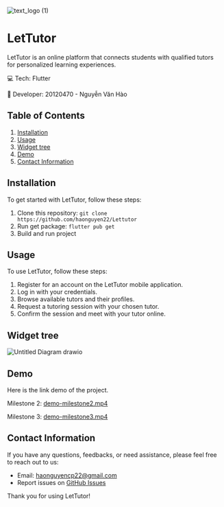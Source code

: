 ![text_logo (1)](https://github.com/haonguyen22/Lettutor/assets/83975213/dea57668-b9dd-4893-9c4d-6de2043bbede)
# LetTutor


LetTutor is an online platform that connects students with qualified tutors for personalized learning experiences.

💻 Tech: Flutter

🧑 Developer: 20120470 - Nguyễn Văn Hào

## Table of Contents

1. [Installation](#installation)
2. [Usage](#usage)
3. [Widget tree](#widget-tree)
4. [Demo](#demo)
5. [Contact Information](#contact-information)

## Installation

To get started with LetTutor, follow these steps:

1. Clone this repository: `git clone https://github.com/haonguyen22/Lettutor`
3. Run get package: `flutter pub get`
4. Build and run project

## Usage

To use LetTutor, follow these steps:

1. Register for an account on the LetTutor mobile application.
2. Log in with your credentials.
3. Browse available tutors and their profiles.
4. Request a tutoring session with your chosen tutor.
5. Confirm the session and meet with your tutor online.

## Widget tree
![Untitled Diagram drawio](https://github.com/haonguyen22/Lettutor/assets/83975213/d83f2aa6-b3f2-428d-a322-80f10d12ed3e)

## Demo
Here is the link demo of the project.

Milestone 2: [demo-milestone2.mp4](https://studenthcmusedu-my.sharepoint.com/:v:/g/personal/20120470_student_hcmus_edu_vn/EYJIjk-9nqNKjPWT1NMMhJgBd03iIS8p95lxv1NErALdkw?nav=eyJyZWZlcnJhbEluZm8iOnsicmVmZXJyYWxBcHAiOiJPbmVEcml2ZUZvckJ1c2luZXNzIiwicmVmZXJyYWxBcHBQbGF0Zm9ybSI6IldlYiIsInJlZmVycmFsTW9kZSI6InZpZXciLCJyZWZlcnJhbFZpZXciOiJNeUZpbGVzTGlua0NvcHkifX0&e=Gmqv9G)

Milestone 3: [demo-milestone3.mp4](https://studenthcmusedu-my.sharepoint.com/:v:/g/personal/20120470_student_hcmus_edu_vn/EblZ_ySh8BpLiEHVwy8eomABr54NRn2xiq5nZ64GxdvS6w?nav=eyJyZWZlcnJhbEluZm8iOnsicmVmZXJyYWxBcHAiOiJPbmVEcml2ZUZvckJ1c2luZXNzIiwicmVmZXJyYWxBcHBQbGF0Zm9ybSI6IldlYiIsInJlZmVycmFsTW9kZSI6InZpZXciLCJyZWZlcnJhbFZpZXciOiJNeUZpbGVzTGlua0NvcHkifX0&e=Z5vTE3)


## Contact Information

If you have any questions, feedbacks, or need assistance, please feel free to reach out to us:

- Email: haonguyencp22@gmail.com
- Report issues on [GitHub Issues]([https://github.com/haonguyen22/Lettutor/issues])

Thank you for using LetTutor!
